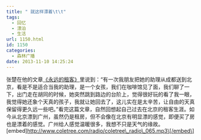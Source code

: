 ```yaml
---
title: " 就这样漂着\t\t"
tags:
  - 回忆
  - 漂泊
  - 生活
url: 1150.html
id: 1150
categories:
  - 森林广播
date: 2013-11-10 14:25:24
---
```


张楚在他的文章[《永远的租客》](http://www.aiweibang.com/yuedu/zatan/129249.html)里说到：“有一次我朋友把她的助理从成都送到北京，看是不是适合当我的助理，是一个女孩，我们在咖啡馆见了面，我们聊了一下，出门走在胡同的时候，她突然跳到路边的台阶上，觉得很好玩的看了我一眼，我觉得她还象个天真的孩子，我就让她回去了，这儿实在是太辛苦，让自由的天真保留得更久远一些吧。”看完这篇文章，自然回想起自己过去在北京的租客生涯。如今从北京漂到广州，虽然仍是租房，但不会像在北京有明显漂的感觉，即便买了房也是漂着的感觉。广州给人感觉温暖很多，我想不只是天气的缘故。   \[embed\]http://www.coletree.com/radio/coletree\_radio\_065.mp3\[/embed\]